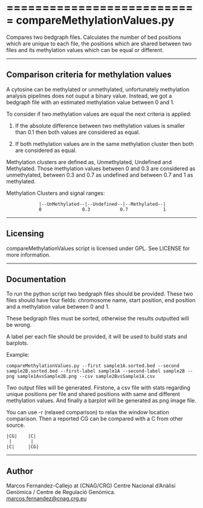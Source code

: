 ===========================
compareMethylationValues.py
===========================

Compares two bedgraph files. Calculates the number of bed positions which are unique to each file, the positions which are 
shared between two files and its methylation values which can be equal or different.

------------------------------------------
Comparison criteria for methylation values
------------------------------------------

A cytosine can be methylated or unmethylated, unfortunately methylation analysis pipelines does not ouput a binary value. Instead,
we got a bedgraph file with an estimated methylation value between 0 and 1.

To consider if two methylation values are equal the next criteria is applied:

1) If the absolute difference between two methylation values is smaller than 0.1 then both values are considered as equal.

2) If both methylation values are in the same methylation cluster then both are considered as equal.

Methylation clusters are defined as, Unmethylated, Undefined and Methylated. Those methylation values between 0 and 0.3 are considered 
as unmethylated, between 0.3 and 0.7 as undefined and between 0.7 and 1 as methylated.

Methylation Clusters and signal ranges:

                |--UnMethylated--|--Undefined--|--Methylated--|
                0               0.3           0.7             1


---------
Licensing
---------

compareMethylationValues script is licensed under GPL. See LICENSE for more information.

-------------
Documentation
-------------

To run the python script two bedgraph files should be provided. These two files should have four fields:
chromosome name, start position, end position and a methylation value between 0 and 1.

These bedgraph files must be sorted, otherwise the results outputted will be wrong.

A label per each file should be provided, it will be used to build stats and barplots.

Example:

    compareMethylationValues.py --first sample1A.sorted.bed --second sample2B.sorted.bed --first-label sample1A --second-label sample2B --png sample1AvsSample2B.png --csv sample2BvsSample1A.csv

Two output files will be generated. Firstone, a csv file with stats regarding unique positions per file and shared positions with same and different methylation values.
And finally a barplot will be generated as png image file.

You can use -r (relaxed comparison) to relax the window location comparison. Then a reported CG can be compared with a C from other source.
         
    |CG|    |C|
     |       |
    |C|     |CG|

------
Author
------

Marcos Fernandez-Callejo at (CNAG/CRG) Centre Nacional d’Anàlisi Genòmica / Centre de Regulació Genòmica.
marcos.fernandez@cnag.crg.eu

